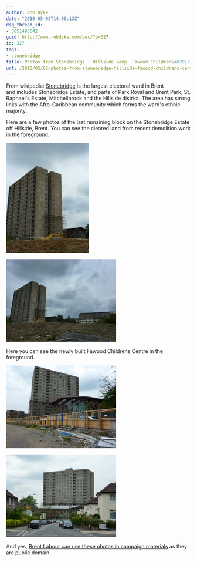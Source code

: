 ```yaml
---
author: Rob Dyke
date: "2010-05-05T14:00:13Z"
dsq_thread_id:
- 3851493642
guid: http://www.robdyke.com/bec/?p=327
id: 327
tags:
- stonebridge
title: Photos from Stonebridge - Hillside &amp; Fawood Children&#039;s Centre
url: /2010/05/05/photos-from-stonebridge-hillside-fawood-childrens-centre/
---
```

From wikipedia: [Stonebridge](http://en.wikipedia.org/wiki/Stonebridge,_London) is the largest electoral ward in Brent and includes Stonebridge Estate, and parts of Park Royal and Brent Park, St. Raphael's Estate, Mitchellbrook and the Hillside district. The area has strong links with the Afro-Caribbean community which forms the ward's ethnic majority.

Here are a few photos of the last remaining block on the Stonebridge Estate off Hillside, Brent. You can see the cleared land from recent demolition work in the foreground.
  
[<img class="alignleft size-medium wp-image-318" title="Hillside towerblock" src="/pubfiles/2010/05/P1000518-e1273063202756-225x300.jpg" alt="Hillside towerblock, Hillside, Brent" width="225" height="300" />](/pubfiles/2010/05/P1000518-e1273063202756.jpg)
  
[<img class="alignleft size-medium wp-image-320" title="Hillside towerblock, Brent" src="/pubfiles/2010/05/P1000519-300x225.jpg" alt="Hillside towerblock, Brent" width="300" height="225" />](/pubfiles/2010/05/P1000519.jpg)

Here you can see the newly built Fawood Childrens Centre in the foreground.

[<img class="alignleft size-medium wp-image-319" title="Hillside towerblock & Fawood Childrens Centre, Hillside, Brent" src="/pubfiles/2010/05/P1000520-300x225.jpg" alt="Hillside towerblock & Fawood Childrens Centre, Hillside, Brent" width="300" height="225" />](/pubfiles/2010/05/P1000520.jpg)
  
[<img class="alignleft size-medium wp-image-321" title="Hillside towerblock & Fawood Childrens Centre, Hillside, Brent" src="/pubfiles/2010/05/P1000521-300x225.jpg" alt="Hillside towerblock & Fawood Childrens Centre, Hillside, Brent" width="300" height="225" />](/pubfiles/2010/05/P1000521.jpg)

And yes, [Brent Labour can use these photos in campaign materials](http://www.robdyke.com/bec/2010/05/04/does-dawn-know-or-care-where-stonebridge-is) as they are public domain.